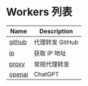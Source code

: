 # Workers 列表

<!-- Table -->
| Name | Description |
| ---- | ----------- |
| [github](./github/README.md) | 代理转发 GitHub |
| [ip](./ip/README.md) | 获取 IP 地址 |
| [proxy](./proxy/README.md) | 常规代理转发 |
| [openai](./openai/README.md) | ChatGPT |

